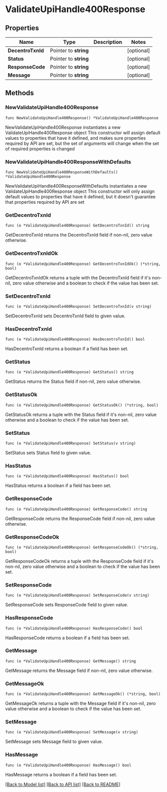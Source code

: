 # ValidateUpiHandle400Response

## Properties

Name | Type | Description | Notes
------------ | ------------- | ------------- | -------------
**DecentroTxnId** | Pointer to **string** |  | [optional] 
**Status** | Pointer to **string** |  | [optional] 
**ResponseCode** | Pointer to **string** |  | [optional] 
**Message** | Pointer to **string** |  | [optional] 

## Methods

### NewValidateUpiHandle400Response

`func NewValidateUpiHandle400Response() *ValidateUpiHandle400Response`

NewValidateUpiHandle400Response instantiates a new ValidateUpiHandle400Response object
This constructor will assign default values to properties that have it defined,
and makes sure properties required by API are set, but the set of arguments
will change when the set of required properties is changed

### NewValidateUpiHandle400ResponseWithDefaults

`func NewValidateUpiHandle400ResponseWithDefaults() *ValidateUpiHandle400Response`

NewValidateUpiHandle400ResponseWithDefaults instantiates a new ValidateUpiHandle400Response object
This constructor will only assign default values to properties that have it defined,
but it doesn't guarantee that properties required by API are set

### GetDecentroTxnId

`func (o *ValidateUpiHandle400Response) GetDecentroTxnId() string`

GetDecentroTxnId returns the DecentroTxnId field if non-nil, zero value otherwise.

### GetDecentroTxnIdOk

`func (o *ValidateUpiHandle400Response) GetDecentroTxnIdOk() (*string, bool)`

GetDecentroTxnIdOk returns a tuple with the DecentroTxnId field if it's non-nil, zero value otherwise
and a boolean to check if the value has been set.

### SetDecentroTxnId

`func (o *ValidateUpiHandle400Response) SetDecentroTxnId(v string)`

SetDecentroTxnId sets DecentroTxnId field to given value.

### HasDecentroTxnId

`func (o *ValidateUpiHandle400Response) HasDecentroTxnId() bool`

HasDecentroTxnId returns a boolean if a field has been set.

### GetStatus

`func (o *ValidateUpiHandle400Response) GetStatus() string`

GetStatus returns the Status field if non-nil, zero value otherwise.

### GetStatusOk

`func (o *ValidateUpiHandle400Response) GetStatusOk() (*string, bool)`

GetStatusOk returns a tuple with the Status field if it's non-nil, zero value otherwise
and a boolean to check if the value has been set.

### SetStatus

`func (o *ValidateUpiHandle400Response) SetStatus(v string)`

SetStatus sets Status field to given value.

### HasStatus

`func (o *ValidateUpiHandle400Response) HasStatus() bool`

HasStatus returns a boolean if a field has been set.

### GetResponseCode

`func (o *ValidateUpiHandle400Response) GetResponseCode() string`

GetResponseCode returns the ResponseCode field if non-nil, zero value otherwise.

### GetResponseCodeOk

`func (o *ValidateUpiHandle400Response) GetResponseCodeOk() (*string, bool)`

GetResponseCodeOk returns a tuple with the ResponseCode field if it's non-nil, zero value otherwise
and a boolean to check if the value has been set.

### SetResponseCode

`func (o *ValidateUpiHandle400Response) SetResponseCode(v string)`

SetResponseCode sets ResponseCode field to given value.

### HasResponseCode

`func (o *ValidateUpiHandle400Response) HasResponseCode() bool`

HasResponseCode returns a boolean if a field has been set.

### GetMessage

`func (o *ValidateUpiHandle400Response) GetMessage() string`

GetMessage returns the Message field if non-nil, zero value otherwise.

### GetMessageOk

`func (o *ValidateUpiHandle400Response) GetMessageOk() (*string, bool)`

GetMessageOk returns a tuple with the Message field if it's non-nil, zero value otherwise
and a boolean to check if the value has been set.

### SetMessage

`func (o *ValidateUpiHandle400Response) SetMessage(v string)`

SetMessage sets Message field to given value.

### HasMessage

`func (o *ValidateUpiHandle400Response) HasMessage() bool`

HasMessage returns a boolean if a field has been set.


[[Back to Model list]](../README.md#documentation-for-models) [[Back to API list]](../README.md#documentation-for-api-endpoints) [[Back to README]](../README.md)


